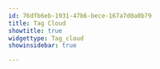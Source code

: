 ```yaml
---
id: 76dfb6eb-1931-47b6-bece-167a7d0a0b79
title: Tag Cloud
showtitle: true
widgettype: Tag_cloud
showinsidebar: true

---
```

